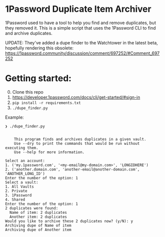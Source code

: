 # 1Password Duplicate Item Archiver

1Password used to have a tool to help you find and remove duplicates, but they removed it. This is a simple script that uses the 1Password CLI to find and archive duplicates.

UPDATE: They've added a dupe finder to the Watchtower in the latest beta, hopefully rendering this obsolete: https://1password.community/discussion/comment/697252/#Comment_697252

# Getting started:

0. Clone this repo
1. https://developer.1password.com/docs/cli/get-started/#sign-in
2. `pip install -r requirements.txt`
3. `./dupe_finder.py`

Example:

```
❯ ./dupe_finder.py


    This program finds and archives duplicates in a given vault.
    Use --dry to print the commands that would be run without executing them.
    Use --help for more information.

Select an account:
1. ('my.1password.com', '<my-email@my-domain.com>', 'LONGIDHERE')
2. ('another.domain.com', 'another-email@another-domain.com', 'ANOTHER_LONG_ID')
Enter the number of the option: 1
Select a vault:
1. All Vaults
2. Private
3. 1Password
4. Shared
Enter the number of the option: 1
2 duplicates were found:
  Name of item: 2 duplicates
  Another item: 2 duplicates
Would you like to archive these 2 duplicates now? (y/N): y
Archiving dupe of Name of item
Archiving dupe of Another item
```

